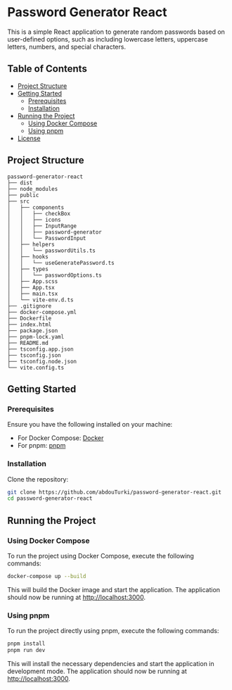 
# Password Generator React

This is a simple React application to generate random passwords based on user-defined options, such as including lowercase letters, uppercase letters, numbers, and special characters.

## Table of Contents

- [Project Structure](#project-structure)
- [Getting Started](#getting-started)
    - [Prerequisites](#prerequisites)
    - [Installation](#installation)
- [Running the Project](#running-the-project)
    - [Using Docker Compose](#using-docker-compose)
    - [Using pnpm](#using-pnpm)
- [License](#license)

## Project Structure

```
password-generator-react
├── dist
├── node_modules
├── public
├── src
│   ├── components
│   │   ├── checkBox
│   │   ├── icons
│   │   ├── InputRange
│   │   ├── password-generator
│   │   └── PasswordInput
│   ├── helpers
│   │   └── passwordUtils.ts
│   ├── hooks
│   │   └── useGeneratePassword.ts
│   ├── types
│   │   └── passwordOptions.ts
│   ├── App.scss
│   ├── App.tsx
│   ├── main.tsx
│   └── vite-env.d.ts
├── .gitignore
├── docker-compose.yml
├── Dockerfile
├── index.html
├── package.json
├── pnpm-lock.yaml
├── README.md
├── tsconfig.app.json
├── tsconfig.json
├── tsconfig.node.json
└── vite.config.ts
```

## Getting Started

### Prerequisites

Ensure you have the following installed on your machine:

- For Docker Compose: [Docker](https://www.docker.com/get-started)
- For pnpm: [pnpm](https://pnpm.io/installation)

### Installation

Clone the repository:

```bash
git clone https://github.com/abdouTurki/password-generator-react.git
cd password-generator-react
```

## Running the Project

### Using Docker Compose

To run the project using Docker Compose, execute the following commands:

```bash
docker-compose up --build
```

This will build the Docker image and start the application. The application should now be running at [http://localhost:3000](http://localhost:3000).

### Using pnpm

To run the project directly using pnpm, execute the following commands:

```bash
pnpm install
pnpm run dev
```

This will install the necessary dependencies and start the application in development mode. The application should now be running at [http://localhost:3000](http://localhost:3000).
